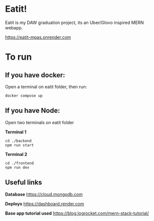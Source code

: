 # Eatit!
Eatit is my DAW graduation project, its an Uber/Glovo inspired MERN webapp.

https://eatit-mpas.onrender.com

# To run

## If you have docker:
Open a terminal on eatit folder, then run:

`docker compose up`

## If you have Node:
Open two terminals on eatit folder

**Terminal 1**
```
cd ./backend
npm run start
```

**Terminal 2**
```
cd ./frontend
npm run dev
```

## Useful links

**Database**
https://cloud.mongodb.com

**Deploys**
https://dashboard.render.com

**Base app tutorial used**
https://blog.logrocket.com/mern-stack-tutorial/

